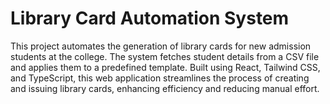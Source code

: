 # Library Card Automation System

This project automates the generation of library cards for new admission students at the college. The system fetches student details from a CSV file and applies them to a predefined template. Built using React, Tailwind CSS, and TypeScript, this web application streamlines the process of creating and issuing library cards, enhancing efficiency and reducing manual effort.
